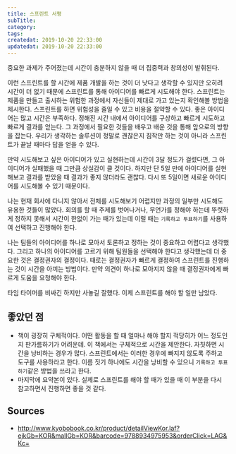 ```yaml
---
title: 스프린트 서평
subTitle:
category: 
tags: 
createdat: 2019-10-20 22:33:00
updatedat: 2019-10-20 22:33:00
---
```


중요한 과제가 주어졌는데 시간이 충분하지 않을 때 더 집중력과 창의성이 발휘된다.  

이런 스프린트를 할 시간에 제품 개발을 하는 것이 더 낫다고 생각할 수 있지만 오히려 시간이 더 없기 때문에 스프린트를 통해 아이디어를 빠르게 시도해야 한다. 스프린트는 제품을 만들고 출시하는 위험한 과정에서 자신들이 제대로 가고 있는지 확인해볼 방법을 제시한다. 스프린트를 하면 위험성을 줄일 수 있고 비용을 절약할 수 있다. 좋은 아이디어는 많고 시간은 부족하다. 정해진 시간 내에서 아이디어를 구상하고 빠르게 시도하고 빠르게 결과를 얻는다. 그 과정에서 필요한 것들을 배우고 배운 것을 통해 앞으로의 방향을 잡는다. 우리가 생각하는 솔루션이 정말로 괜찮은지 짐작만 하는 것이 아니라 스프린트가 끝날 때마다 답을 얻을 수 있다.  

만약 시도해보고 싶은 아이디어가 있고 실현하는데 시간이 3달 정도가 걸렸다면, 그 아이디어가 실패했을 때 그만큼 상실감이 클 것이다. 하지만 단 5일 만에 아이디어를 실현해보고 결과를 받았을 때 결과가 좋지 않더라도 괜찮다. 다시 또 5일이면 새로운 아이디어를 시도해볼 수 있기 때문이다.  

나는 현재 회사에 다니지 않아서 전체를 시도해보기 어렵지만 과정의 일부만 시도해도 유용한 것들이 많았다. 회의를 할 때 주제를 벗어나거나, 무언가를 정해야 하는데 뚜렷하게 정하지 못해서 시간이 한없이 가는 때가 있는데 이럴 때는 `기록하고 투표하기`를 사용하여 선택하고 진행해야 한다.  

나는 팀들의 아이디어를 하나로 모아서 토론하고 정하는 것이 중요하고 어렵다고 생각했다. 그리고 하나의 아이디어를 고르기 위해 팀원들을 선택해야 한다고 생각했는데 더 중요한 것은 결정권자의 결정이다. 때로는 결정권자가 빠르게 결정하여 스프린트를 진행하는 것이 시간을 아끼는 방법이다. 만약 의견이 하나로 모아지지 않을 때 결정권자에게 빠르게 도움을 요청해야 한다.  

타임 타이머를 비싸긴 하지만 사놓길 잘했다. 이제 스프린트를 해야 할 일만 남았다.

## 좋았던 점

* 책이 굉장히 구체적이다. 어떤 활동을 할 때 얼마나 해야 할지 적당히가 어느 정도인지 판가름하기가 어려운데. 이 책에서는 구체적으로 시간을 제안한다. 자칫하면 시간을 낭비하는 경우가 많다. 스프린트에서는 이러한 경우에 빠지지 않도록 주하고 도구를 사용하라고 한다. 이름 짓기 하나에도 시간을 낭비할 수 있으니 `기록하고 투표하기`같은 방법을 쓰라고 한다.
* 마지막에 요약본이 있다. 실제로 스프린트를 해야 할 때가 있을 때 이 부분을 다시 참고하면서 진행하면 좋을 것 같다.

## Sources

* <http://www.kyobobook.co.kr/product/detailViewKor.laf?ejkGb=KOR&mallGb=KOR&barcode=9788934975953&orderClick=LAG&Kc=>